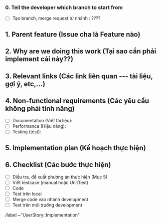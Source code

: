 ### 0. Tell the developer which branch to start from

- [ ] Tạo branch, merge request từ nhánh : ????
<!-- Tell the developer which branch to start from -->

## 1. Parent feature (Issue cha là Feature nào)

<!--
Implementation issues are used break-up a large piece of work into small, discrete tasks that can
move independently through the build workflow steps. They're typically used to populate a Feature
Epic. Once created, an implementation issue is usually refined in order to populate and review the
implementation plan and weight.
Example workflow: https://about.gitlab.com/handbook/engineering/development/threat-management/planning/diagram.html#plan
-->

## 2. Why are we doing this work (Tại sao cần phải implement cái này??)

<!--
A brief explanation of the why, not the what or how. Assume the reader doesn't know the
background and won't have time to dig-up information from comment threads.
-->

## 3. Relevant links (Các link liên quan --- tài liệu, gợi ý, etc,...)

## 4. Non-functional requirements (Các yêu cầu không phải tính năng)

<!--
Add details for required items and delete others.
-->

- [ ] Documentation (Viết tài liệu):
- [ ] Performance (Hiệu năng):
- [ ] Testing (test):

## 5. Implementation plan (Kế hoạch thực hiện)

<!--
Steps and the parts of the code that will need to get updated. The plan can also
call-out responsibilities for other team members or teams.
-->

## 6. Checklist (Các bước thực hiện)

- [ ] Điều tra, đề xuất phương án thực hiện (Mục 5)
- [ ] Viết testcase (manual hoặc UnitTest)
- [ ] Code
- [ ] Test trên local
- [ ] Merge code vào nhánh development
- [ ] Test trên môi trường development

<!--- chọn /label ~"UserStory::Implementation" hoặc "UserStory::Feature::Implementation" -->

/label ~"UserStory::Implementation"
